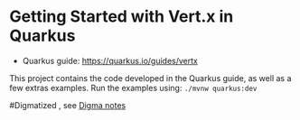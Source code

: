 # Getting Started with Vert.x in Quarkus 

* Quarkus guide: https://quarkus.io/guides/vertx

This project contains the code developed in the Quarkus guide, as well as a few extras examples.
Run the examples using: `./mvnw quarkus:dev`

#Digmatized , see [Digma notes](./DIGMA.md)

